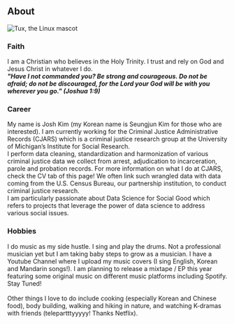 ## About

![Tux, the Linux mascot](/assets/images/tux.png)

### Faith

I am a Christian who believes in the Holy Trinity. I trust and rely on God and Jesus Christ in whatever I do. <br>
***"Have I not commanded you? Be strong and courageous. Do not be afraid; do not be discouraged, for the Lord your God will be with you wherever you go." (Joshua 1:9)***

### Career

My name is Josh Kim (my Korean name is Seungjun Kim for those who are interested). I am currently working for the Criminal Justice Administrative Records (CJARS) which is a criminal justice research group at the University of Michigan’s Institute for Social Research. <br>
I perform data cleaning, standardization and harmonization of various criminal justice data we collect from arrest, adjudication to incarceration, parole and probation records. For more information on what I do at CJARS, check the CV tab of this page! We often link such wrangled data with data coming from the U.S. Census Bureau, our partnership institution, to conduct criminal justice research. <br>
I am particularly passionate about Data Science for Social Good which refers to projects that leverage the power of data science to address various social issues. 

### Hobbies

I do music as my side hustle. I sing and play the drums. Not a professional musician yet but I am taking baby steps to grow as a musician. I have a Youtube Channel where I upload my music covers (I sing English, Korean and Mandarin songs!). I am planning to release a mixtape / EP this year featuring some original music on different music platforms including Spotify. Stay Tuned! <br><br>
Other things I love to do include cooking (especially Korean and Chinese food), body building, walking and hiking in nature, and watching K-dramas with friends (telepartttyyyyy! Thanks Netflix).
































